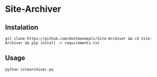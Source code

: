 # Site-Archiver
## Instalation 
`git clone https://github.com/dontbanmeplz/Site-Archiver && cd Site-Archiver && pip install -r requirements.txt`
## Usage 
`python sitearchiver.py`

